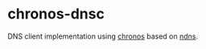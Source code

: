 # chronos-dnsc
DNS client implementation using [chronos](https://github.com/status-im/nim-chronos) based on [ndns](https://github.com/rockcavera/nim-ndns).
